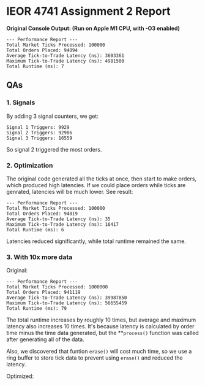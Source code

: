 # IEOR 4741 Assignment 2 Report

**Original Console Output: (Run on Apple M1 CPU, with -O3 enabled)**

```
--- Performance Report ---
Total Market Ticks Processed: 100000
Total Orders Placed: 94094
Average Tick-to-Trade Latency (ns): 3603361
Maximum Tick-to-Trade Latency (ns): 4981500
Total Runtime (ms): 7
```

## QAs

### 1. Signals

By adding 3 signal counters, we get:

```
Signal 1 Triggers: 9929
Signal 2 Triggers: 92986
Signal 3 Triggers: 16559
```

So signal 2 triggered the most orders.

### 2. Optimization

The original code generated all the ticks at once, then start to make orders, which produced high latencies. If we could place orders while ticks are genrated, latencies will be much lower. See result:

```
--- Performance Report ---
Total Market Ticks Processed: 100000
Total Orders Placed: 94019
Average Tick-to-Trade Latency (ns): 35
Maximum Tick-to-Trade Latency (ns): 16417
Total Runtime (ms): 6
```

Latencies reduced significantly, while total runtime remained the same.


### 3. With 10x more data

Original:

```
--- Performance Report ---
Total Market Ticks Processed: 1000000
Total Orders Placed: 941119
Average Tick-to-Trade Latency (ns): 39987850
Maximum Tick-to-Trade Latency (ns): 56655459
Total Runtime (ms): 79
```

The total runtime increases by roughly 10 times, but average and maximum latency also increases 10 times. It's because latency is calculated by order time minus the time data generated, but the **`process()` function was called after generating all of the data.


Also, we discovered that funtion `erase()` will cost much time, so we use a ring buffer to store tick data to prevent using `erase()` and reduced the latency.

Optimized:

